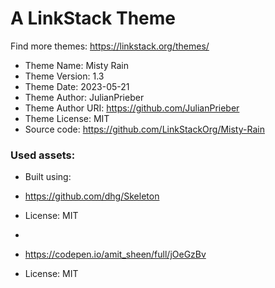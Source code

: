# A LinkStack Theme
Find more themes: https://linkstack.org/themes/
                                                                                                                                                                         
*	Theme Name: Misty Rain
*	Theme Version: 1.3
*	Theme Date: 2023-05-21
*	Theme Author: JulianPrieber
*	Theme Author URI: https://github.com/JulianPrieber
*	Theme License: MIT
*	Source code: https://github.com/LinkStackOrg/Misty-Rain


### Used assets:
* Built using:
* https://github.com/dhg/Skeleton
* License: MIT

*
* https://codepen.io/amit_sheen/full/jOeGzBv
* License: MIT
